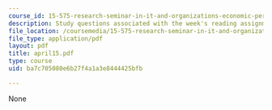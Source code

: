```yaml
---
course_id: 15-575-research-seminar-in-it-and-organizations-economic-perspectives-spring-2004
description: Study questions associated with the week's reading assignment.
file_location: /coursemedia/15-575-research-seminar-in-it-and-organizations-economic-perspectives-spring-2004/ba7c705080e6b27f4a1a3e8444425bfb_april15.pdf
file_type: application/pdf
layout: pdf
title: april15.pdf
type: course
uid: ba7c705080e6b27f4a1a3e8444425bfb

---
```

None